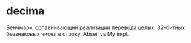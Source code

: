 # decima

Бенчмарк, српавнивающий реализации перевода целых, 32-битных беззнаковых чисел в строку. Abseil vs My impl.
